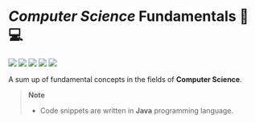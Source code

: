# _Computer Science_ Fundamentals 📖💻
![](https://progress-bar.dev/0?title=Databases)
![](https://progress-bar.dev/70?title=Development)
![](https://progress-bar.dev/10?title=DistributedSystems)
![](https://progress-bar.dev/0?title=NetworkAndSecurity)
![](https://progress-bar.dev/0?title=OperatingSystems)

A sum up of fundamental concepts in the fields of **Computer Science**.

> **Note**  
> - Code snippets are written in **Java** programming language.
